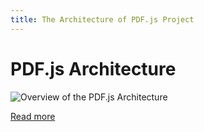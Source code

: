 ```yaml
---
title: The Architecture of PDF.js Project
---
```


# PDF.js Architecture

![Overview of the PDF.js Architecture](https://hacks.mozilla.org/files/2021/09/pdfjs_architecture.png)

[Read more](https://hacks.mozilla.org/2021/10/implementing-form-filling-and-accessibility-in-the-firefox-pdf-viewer/)

[comment]: <> (## Glossary)

[comment]: <> (- PDFJSDev)
